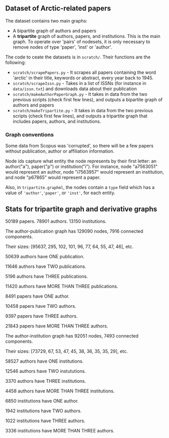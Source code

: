 ## Dataset of Arctic-related papers
The dataset contains two main graphs:
* A bipartite graph of authors and papers
* A **tripartite** graph of authors, papers, and institutions. This is the main graph. To operate over 'pairs' of nodesets, it is only necessary to remove nodes of type 'paper', 'inst' or 'author'.

The code to ceate the datasets is in `scratch/`. Their functions are the following:
* `scratch/scrapePapers.py` - It scrapes all papers containing the word 'arctic' in their title, keywords or abstract, every year back to 1945.
* `scratch/scrapeIssn.py` - Takes in a list of ISSNs (for instance in `data/issn.txt`) and downloads data about their publication
* `scratch/makeAuthorPaperGraph.py` - It takes in data from the two previous scripts (check first few lines), and outputs a bipartite graph of authors and papers
* `scratch/makeTripartite.py` - It takes in data from the two previous scripts (check first few lines), and outputs a tripartite graph that includes papers, authors, and institutions.

### Graph conventions
Some data from Scopus was 'corrupted', so there will be a few papers without publication, author or affiliation information.

Node ids capture what entity the node represents by their first letter: an author("a"), paper("p") or institution("i"). For instance, node "a7563051" would represent an author, node "i7563957" would represent an institution, and node "p67865" would represent a paper.

Also, in `tripartite.graphml`, the nodes contain a `type` field which has a value of `'author'`,`'paper'`, or `'inst'`, for each entity.

## Stats for tripartite graph and derivative graphs

50189 papers. 78901 authors. 13150 institutions.

The author-publication graph has 129090 nodes, 7916 connected components.

Their sizes: [95637, 295, 102, 101, 96, 77, 64, 55, 47, 46], etc.


50639 authors have ONE publication.

11646 authors have TWO publications.

5196 authors have THREE publications.

11420 authors have MORE THAN THREE publications.


8491 papers have ONE author.

10458 papers have TWO authors.

9397 papers have THREE authors.

21843 papers have MORE THAN THREE authors.


The author-institution graph has 92051 nodes, 7493 connected components.

Their sizes: [73729, 67, 53, 47, 45, 38, 36, 35, 35, 29], etc.


58527 authors have ONE institutions.

12546 authors have TWO instututions.

3370 authors have THREE institutions.

4458 authors have MORE THAN THREE institutions.



6850 institutions have ONE author.

1942 institutions have TWO authors.

1022 institutions have THREE authors.

3336 institutions have MORE THAN THREE authors.
